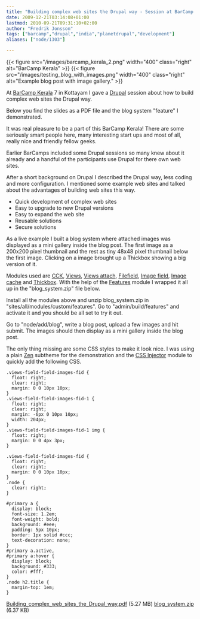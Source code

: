 ```yaml
---
title: "Building complex web sites the Drupal way - Session at BarCamp Kerala 7"
date: 2009-12-21T03:14:08+01:00
lastmod: 2010-09-21T09:31:10+02:00
author: "Fredrik Jonsson"
tags: ["barcamp","drupal","india","planetdrupal","development"]
aliases: ["node/1303"]

---
```


{{< figure src="/images/barcamp_kerala_2.png" width="400" class="right" alt="BarCamp Kerala" >}}
{{< figure src="/images/testing_blog_with_images.png" width="400" class="right" alt="Example blog post with image gallery." >}}

At [BarCamp Kerala](http://www.barcampkerala.org/) 7 in Kottayam I gave a [Drupal](http://drupal.org/) session about how to build complex web sites the Drupal way.

Below you find the slides as a PDF file and the blog system "feature" I demonstrated.

It was real pleasure to be a part of this BarCamp Kerala! There are some seriously smart people here, many interesting start ups and most of all, really nice and friendly fellow geeks.

Earlier BarCamps included some Drupal sessions so many knew about it already and a handful of the participants use Drupal for there own web sites.

After a short background on Drupal I described the Drupal way, less coding and more configuration. I mentioned some example web sites and talked about the advantages of building web sites this way.

* Quick development of complex web sites
* Easy to upgrade to new Drupal versions
* Easy to expand the web site
* Reusable solutions
* Secure solutions

As a live example I built a blog system where attached images was displayed as a mini gallery inside the blog post. The first image as a 200x200 pixel thumbnail and the rest as tiny 48x48 pixel thumbnail below the first image. Clicking on a image brought up a Thickbox showing a big version of it.

Modules used are [CCK](http://drupal.org/project/cck), [Views](http://drupal.org/project/views), [Views attach](http://drupal.org/project/views_attach), [Filefield](http://drupal.org/project/filefield), [Image field](http://drupal.org/project/imagefield), [Image cache](http://drupal.org/project/imagecache) and [Thickbox](http://drupal.org/project/thickbox). With the help of the [Features](http://drupal.org/project/features) module I wrapped it all up in the "blog_system.zip" file below.

Install all the modules above and unzip blog_system.zip in "sites/all/modules/custom/features". Go to "admin/build/features" and activate it and you should be all set to try it out.

Go to "node/add/blog", write a blog post, upload a few images and hit submit. The images should then display as a mini gallery inside the blog post.

The only thing missing are some CSS styles to make it look nice. I was using a plain [Zen](http://drupal.org/project/zen) subtheme for the demonstration and the [CSS Injector](http://drupal.org/project/css_injector) module to quickly add the following CSS.

~~~~
.views-field-field-images-fid {
  float: right;
  clear: right;
  margin: 0 0 10px 10px;
}
.views-field-field-images-fid-1 {
  float: right;
  clear: right;
  margin: -6px 0 10px 10px;
  width: 204px;
}
.views-field-field-images-fid-1 img {
  float: right;
  margin: 0 0 4px 3px;
}
~~~~

~~~~
.views-field-field-images-fid {
  float: right;
  clear: right;
  margin: 0 0 10px 10px;
}
.node {
  clear: right;
}
~~~~

~~~~
#primary a {
  display: block;
  font-size: 1.2em;
  font-weight: bold;
  background: #eee;
  padding: 5px 10px;
  border: 1px solid #ccc;
  text-decoration: none;
}
#primary a.active,
#primary a:hover {
  display: block;
  background: #333;
  color: #fff;
}
.node h2.title {
  margin-top: 1em;
}
~~~~

[Building_complex_web_sites_the_Drupal_way.pdf](/files/Building_complex_web_sites_the_Drupal_way.pdf) (5.27 MB)
[blog_system.zip](/files/blog_system.zip) (6.37 KB)